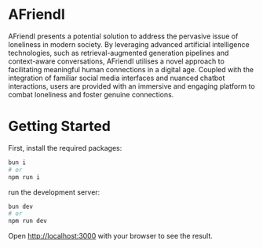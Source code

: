 # AFriendI
AFriendI presents a potential solution to address the pervasive issue of loneliness in modern society. By leveraging advanced artificial intelligence technologies, such as retrieval-augmented generation pipelines and context-aware conversations, AFriendI utilises a novel approach to facilitating meaningful human connections in a digital age. Coupled with the integration of familiar social media interfaces and nuanced chatbot interactions, users are provided with an immersive and engaging platform to combat loneliness and foster genuine connections.


# Getting Started
First, install the required packages:
```bash
bun i
# or
npm run i
```

run the development server:

```bash
bun dev
# or
npm run dev
```

Open [http://localhost:3000](http://localhost:3000) with your browser to see the result.
